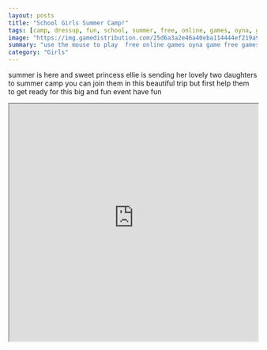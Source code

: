 ```yaml
---
layout: posts
title: "School Girls Summer Camp!"
tags: [camp, dressup, fun, school, summer, free, online, games, oyna, game, free, games, play, play, games]
image: "https://img.gamedistribution.com/25d6a3a2e46a40eba114444ef219a9fb.jpg"
summary: "use the mouse to play  free online games oyna game free games play play games"
category: "Girls"
---
```


summer is here and sweet princess ellie is sending her lovely two daughters to summer camp you can join them in this beautiful trip but first help them to get ready for this big and fun event have fun

<iframe width="100%" height="480px;" src="https://html5.gamedistribution.com/25d6a3a2e46a40eba114444ef219a9fb/"></iframe>